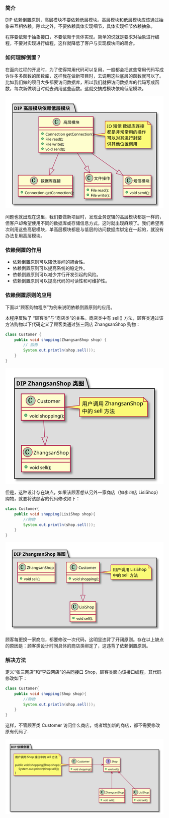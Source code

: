### 简介

DIP 依赖倒置原则，高层模块不要依赖低层模块。高层模块和低层模块应该通过抽象来互相依赖。除此之外，不要依赖具体实现细节，具体实现细节依赖抽象。

程序要依赖于抽象接口，不要依赖于具体实现。简单的说就是要求对抽象进行编程，不要对实现进行编程，这样就降低了客户与实现模块间的耦合。



### 如何理解倒置？

在面向过程的开发时，为了使得常用代码可以复用，一般都会把这些常用代码写成许许多多函数的函数库，这样我在做新项目时，去调用这些底层的函数就可以了。比如我们做的项目大多都要访问数据库，所以我们就把访问数据库的代码写成函数，每次新做项目时就去调用这些函数。这就交搞成模块依赖低层模块。

![](../.vuepress/public/DIP_BASE_1.svg)



问题也就出现在这里，我们要做新项目时，发现业务逻辑的高层模块都是一样的，但客户却希望使用不同的数据库或存储信息方式，这时就出现麻烦了。我们希望再次利用这些高层模块，单高层模块都是与低层的访问数据库绑定在一起的，就没有办法复用高层模块。



### 依赖倒置的作用

- 依赖倒置原则可以降低类间的耦合性。
- 依赖倒置原则可以提高系统的稳定性。
- 依赖倒置原则可以减少并行开发引起的风险。
- 依赖倒置原则可以提高代码的可读性和可维护性。



### 依赖倒置原则的应用

下面以“顾客购物程序”为例来说明依赖倒置原则的应用。

本程序反映了 “顾客类”与“商店类”的关系。商店类中有 sell() 方法，顾客类通过该方法购物以下代码定义了顾客类通过张三网店 ZhangsanShop 购物：

```java
class Customer {
	public void shopping(ZhangsanShop shop) {
        // 购物
        System.out.println(shop.sell());
    }
}
```

![](../.vuepress/public/DIPzhangsanshop.svg)

但是，这种设计存在缺点，如果该顾客想从另外一家商店（如李四店 LisiShop）购物，就要将该顾客的代码修改如下：

```java
class Customer{
    public void shopping(LisiShop shop){
        //购物
        System.out.println(shop.sell());
    }
}
```

![](../.vuepress/public/lisishop.svg)

顾客每更换一家商店，都要修改一次代码，这明显违背了开闭原则。存在以上缺点的原因是：顾客类设计时同具体的商店类绑定了，这违背了依赖倒置原则。



### 解决方法

定义“张三网店”和“李四网店”的共同接口 Shop，顾客类面向该接口编程，其代码修改如下：

```java
class Customer{
    public void shopping(Shop shop){
        //购物
        System.out.println(shop.sell());
    }
}
```

这样，不管顾客类 Customer 访问什么商店，或者增加新的商店，都不需要修改原有代码了.

![](../.vuepress/public/DIP.svg)